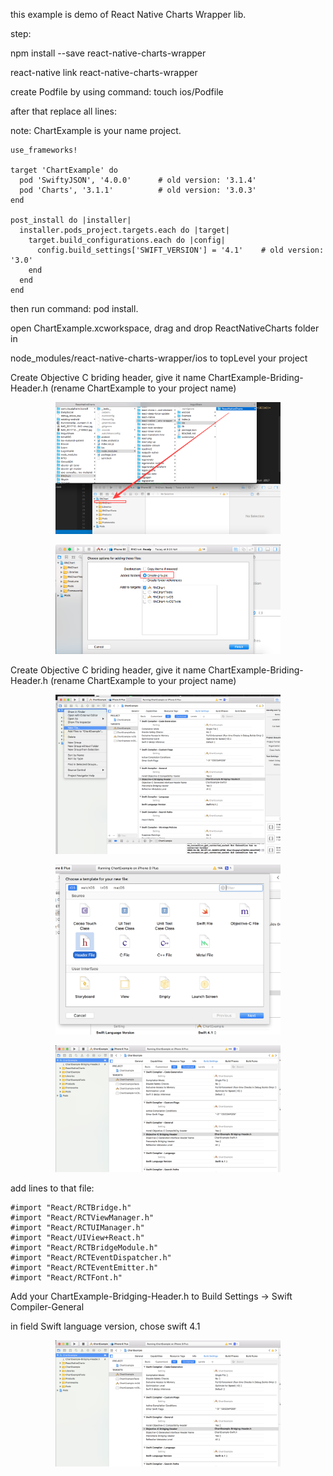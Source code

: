 this example is demo of React Native Charts Wrapper lib.

step:

npm install --save react-native-charts-wrapper

react-native link react-native-charts-wrapper

create Podfile by using command: touch ios/Podfile

after that replace all lines:

note: ChartExample is your name project.

```
use_frameworks!

target 'ChartExample' do
  pod 'SwiftyJSON', '4.0.0'      # old version: '3.1.4'
  pod 'Charts', '3.1.1'          # old version: '3.0.3'
end

post_install do |installer|
  installer.pods_project.targets.each do |target|
    target.build_configurations.each do |config|
      config.build_settings['SWIFT_VERSION'] = '4.1'    # old version: '3.0' 
    end
  end
end
```

then run command: pod install.

open ChartExample.xcworkspace, drag and drop ReactNativeCharts folder in 

node_modules/react-native-charts-wrapper/ios to topLevel your project


Create Objective C briding header, give it name ChartExample-Briding-Header.h    (rename ChartExample to your project name)

<p align="center">
  <img src="https://github.com/hungdev/react-native-charts-wrapper-example-swift4/blob/master/img/img1.png?raw=true" width=360/>
</p>

<p align="center">
  <img src="https://github.com/hungdev/react-native-charts-wrapper-example-swift4/blob/master/img/img2.png?raw=true" width=360/>
</p>


Create Objective C briding header, give it name ChartExample-Briding-Header.h    (rename ChartExample to your project name)

<p align="center">
  <img src="https://github.com/hungdev/react-native-charts-wrapper-example-swift4/blob/master/img/img3.png?raw=true" width=360/>
</p>

<p align="center">
  <img src="https://github.com/hungdev/react-native-charts-wrapper-example-swift4/blob/master/img/img4.png?raw=true" width=360/>
</p>

<p align="center">
  <img src="https://github.com/hungdev/react-native-charts-wrapper-example-swift4/blob/master/img/img5.png?raw=true" width=360/>
</p>

add lines to that file:

```
#import "React/RCTBridge.h"
#import "React/RCTViewManager.h"
#import "React/RCTUIManager.h"
#import "React/UIView+React.h"
#import "React/RCTBridgeModule.h"
#import "React/RCTEventDispatcher.h"
#import "React/RCTEventEmitter.h"
#import "React/RCTFont.h"
```

Add your ChartExample-Bridging-Header.h to Build Settings -> Swift Compiler-General

in field Swift language version, chose swift 4.1

<p align="center">
  <img src="https://github.com/hungdev/react-native-charts-wrapper-example-swift4/blob/master/img/img5.png?raw=true" width=360/>
</p>



